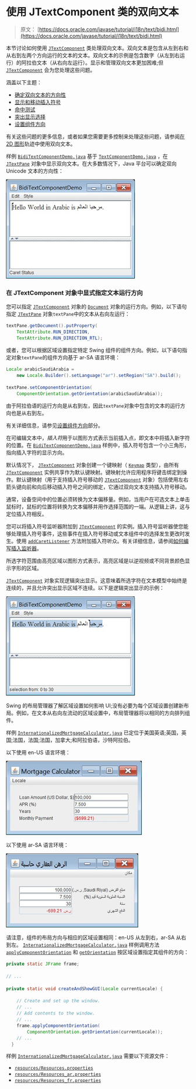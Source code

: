 # 使用 JTextComponent 类的双向文本

> 原文： [https://docs.oracle.com/javase/tutorial/i18n/text/bidi.html](https://docs.oracle.com/javase/tutorial/i18n/text/bidi.html)

本节讨论如何使用 [`JTextComponent`](https://docs.oracle.com/javase/8/docs/api/javax/swing/text/JTextComponent.html) 类处理双向文本。双向文本是包含从左到右和从右到左两个方向运行的文本的文本。双向文本的示例是包含数字（从左到右运行）的阿拉伯文本（从右向左运行）。显示和管理双向文本更加困难;但 [`JTextComponent`](https://docs.oracle.com/javase/8/docs/api/javax/swing/text/JTextComponent.html) 会为您处理这些问题。

涵盖以下主题：

*   [确定双向文本的方向性](#directionality)
*   [显示和移动插入符号](#displaying-and-moving-carets)
*   [命中测试](#hit-testing)
*   [突出显示选择](#highlighting-selections)
*   [设置组件方向](#setting-component-orientation)

有关这些问题的更多信息，或者如果您需要更多控制来处理这些问题，请参阅[在](../../2d/text/textlayoutbidirectionaltext.html) [2D 图形](../../2d/index.html)轨迹中使用双向文本。

样例 [`BidiTextComponentDemo.java`](examples/BidiTextComponentDemo.java) 基于 [`TextComponentDemo.java`](../../uiswing/examples/components/index.html#TextComponentDemo) ，在 [`JTextPane`](https://docs.oracle.com/javase/8/docs/api/javax/swing/JTextPane.html) 对象中显示双向文本。在大多数情况下，Java 平台可以确定双向 Unicode 文本的方向性：

![BidiTextComponentDemo.java](img/d025fc7a6bf76f85c7a77c8a495b580f.jpg)

### 在 JTextComponent 对象中显式指定文本运行方向

您可以指定 [`JTextComponent`](https://docs.oracle.com/javase/8/docs/api/javax/swing/text/JTextComponent.html) 对象的 [`Document`](https://docs.oracle.com/javase/8/docs/api/javax/swing/text/Document.html) 对象的运行方向。例如，以下语句指定 [`JTextPane`](https://docs.oracle.com/javase/8/docs/api/javax/swing/JTextPane.html) 对象`textPane`中的文本从右向左运行：

```java
textPane.getDocument().putProperty(
    TextAttribute.RUN_DIRECTION,
    TextAttribute.RUN_DIRECTION_RTL);

```

或者，您可以根据区域设置指定特定 Swing 组件的组件方向。例如，以下语句指定对象`textPane`的组件方向基于 ar-SA 语言环境：

```java
Locale arabicSaudiArabia = 
    new Locale.Builder().setLanguage("ar").setRegion("SA").build();

textPane.setComponentOrientation(
    ComponentOrientation.getOrientation(arabicSaudiArabia));

```

由于阿拉伯语的运行方向是从右到左，因此`textPane`对象中包含的文本的运行方向也是从右到左。

有关详细信息，请参见[设置组件方向](#setting-component-orientation)部分。

在可编辑文本中，*插入符*用于以图形方式表示当前插入点，即文本中将插入新字符的位置。在 [`BidiTextComponentDemo.java`](examples/BidiTextComponentDemo.java) 样例中，插入符号包含一个小三角形，指向插入字符的显示方向。

默认情况下， [`JTextComponent`](https://docs.oracle.com/javase/8/docs/api/javax/swing/text/JTextComponent.html) 对象创建一个键映射（ [`Keymap`](https://docs.oracle.com/javase/8/docs/api/javax/swing/text/Keymap.html) 类型），由所有 [`JTextComponent`](https://docs.oracle.com/javase/8/docs/api/javax/swing/text/JTextComponent.html) 实例共享作为默认键映射。键映射允许应用程序将键击绑定到操作。默认键映射（用于支持插入符号移动的 [`JTextComponent`](https://docs.oracle.com/javase/8/docs/api/javax/swing/text/JTextComponent.html) 对象）包括使用左右箭头键向前和向后移动插入符号之间的绑定，它通过双向文本支持插入符号移动。

通常，设备空间中的位置必须转换为文本偏移量。例如，当用户在可选文本上单击鼠标时，鼠标的位置将转换为文本偏移并用作选择范围的一端。从逻辑上讲，这与定位插入符相反。

您可以将插入符号监听器附加到 [`JTextComponent`](https://docs.oracle.com/javase/8/docs/api/javax/swing/text/JTextComponent.html) 的实例。插入符号监听器使您能够处理插入符号事件，这些事件在插入符号移动或文本组件中的选择发生更改时发生。使用 [`addCaretListener`](https://docs.oracle.com/javase/8/docs/api/javax/swing/text/JTextComponent.html#addCaretListener-javax.swing.event.CaretListener-) 方法附加插入符听众。有关详细信息，请参阅[如何编写插入监听器](../../uiswing/events/caretlistener.html)。

所选字符范围由高亮区域以图形方式表示，高亮区域是以逆视频或不同背景颜色显示字形的区域。

[`JTextComponent`](https://docs.oracle.com/javase/8/docs/api/javax/swing/text/JTextComponent.html) 对象实现逻辑突出显示。这意味着所选字符在文本模型中始终是连续的，并且允许突出显示区域不连续。以下是逻辑突出显示的示例：

![BidiTextComponentDemo: logical highlighting](img/230d6e7c5a8e8c1c565025b509ebfe58.jpg)

Swing 的布局管理器了解区域设置如何影响 UI;没有必要为每个区域设置创建新布局。例如，在文本从右向左流动的区域设置中，布局管理器将以相同的方向排列组件。

样例 [`InternationalizedMortgageCalculator.java`](../format/examples/InternationalizedMortgageCalculator.java) 已定位于美国英语;英国，英国;法国，法国;法国，加拿大;和阿拉伯语，沙特阿拉伯。

以下使用 en-US 语言环境：

![Mortgage Calculator, en-US locale](img/eedc16110eba9cb8aae31edccfdd45c0.jpg)

以下使用 ar-SA 语言环境：

![Mortgage Calculator, ar-SA locale](img/e45d401000322f467894b528f43a321f.jpg)

请注意，组件的布局方向与相应的区域设置相同：en-US 从左到右，ar-SA 从右到左。 [`InternationalizedMortgageCalculator.java`](../format/examples/InternationalizedMortgageCalculator.java) 样例调用方法 [`applyComponentOrientation`](https://docs.oracle.com/javase/8/docs/api/java/awt/Component.html#applyComponentOrientation-java.awt.ComponentOrientation-) 和 [`getOrientation`](https://docs.oracle.com/javase/8/docs/api/java/awt/ComponentOrientation.html#getOrientation-java.util.Locale-) 按区域设置指定其组件的方向：

```java
private static JFrame frame;

// ...

private static void createAndShowGUI(Locale currentLocale) {

    // Create and set up the window.
    // ...
    // Add contents to the window.
    // ...
    frame.applyComponentOrientation(
        ComponentOrientation.getOrientation(currentLocale));
    // ...
  }

```

样例 [`InternationalizedMortgageCalculator.java`](../format/examples/InternationalizedMortgageCalculator.java) 需要以下资源文件：

*   [`resources/Resources.properties`](../format/examples/resources/Resources.properties)
*   [`resources/Resources_ar.properties`](../format/examples/resources/Resources_ar.properties)
*   [`resources/Resources_fr.properties`](../format/examples/resources/Resources_fr.properties)